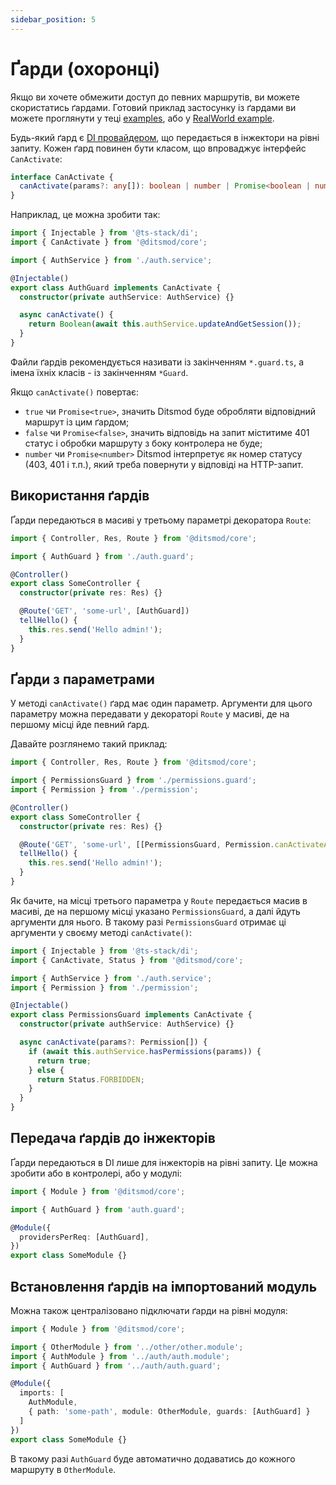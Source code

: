 ```yaml
---
sidebar_position: 5
---
```


# Ґарди (охоронці)

Якщо ви хочете обмежити доступ до певних маршрутів, ви можете скористатись ґардами. Готовий приклад застосунку із ґардами ви можете проглянути у теці [examples][1], або у [RealWorld example][2].

Будь-який ґард є [DI провайдером][3], що передається в інжектори на рівні запиту. Кожен ґард повинен бути класом, що впроваджує інтерфейс `CanActivate`:

```ts
interface CanActivate {
  canActivate(params?: any[]): boolean | number | Promise<boolean | number>;
}
```

Наприклад, це можна зробити так:

```ts
import { Injectable } from '@ts-stack/di';
import { CanActivate } from '@ditsmod/core';

import { AuthService } from './auth.service';

@Injectable()
export class AuthGuard implements CanActivate {
  constructor(private authService: AuthService) {}

  async canActivate() {
    return Boolean(await this.authService.updateAndGetSession());
  }
}
```

Файли ґардів рекомендується називати із закінченням `*.guard.ts`, а імена їхніх класів - із закінченням `*Guard`.

Якщо `canActivate()` повертає:

- `true` чи `Promise<true>`, значить Ditsmod буде обробляти відповідний маршрут із цим ґардом;
- `false` чи `Promise<false>`, значить відповідь на запит міститиме 401 статус і обробки маршруту
з боку контролера не буде;
- `number` чи `Promise<number>` Ditsmod інтерпретує як номер статусу (403, 401 і т.п.), який треба повернути у відповіді на HTTP-запит.

## Використання ґардів

Ґарди передаються в масиві у третьому параметрі декоратора `Route`:

```ts
import { Controller, Res, Route } from '@ditsmod/core';

import { AuthGuard } from './auth.guard';

@Controller()
export class SomeController {
  constructor(private res: Res) {}

  @Route('GET', 'some-url', [AuthGuard])
  tellHello() {
    this.res.send('Hello admin!');
  }
}
```

## Ґарди з параметрами

У методі `canActivate()` ґард має один параметр. Аргументи для цього параметру можна передавати у декораторі `Route` у масиві, де на першому місці йде певний ґард.

Давайте розглянемо такий приклад:

```ts
import { Controller, Res, Route } from '@ditsmod/core';

import { PermissionsGuard } from './permissions.guard';
import { Permission } from './permission';

@Controller()
export class SomeController {
  constructor(private res: Res) {}

  @Route('GET', 'some-url', [[PermissionsGuard, Permission.canActivateAdministration]])
  tellHello() {
    this.res.send('Hello admin!');
  }
}
```

Як бачите, на місці третього параметра у `Route` передається масив в масиві, де на першому місці указано `PermissionsGuard`, а далі йдуть аргументи для нього. В такому разі `PermissionsGuard` отримає ці аргументи у своєму методі `canActivate()`:

```ts
import { Injectable } from '@ts-stack/di';
import { CanActivate, Status } from '@ditsmod/core';

import { AuthService } from './auth.service';
import { Permission } from './permission';

@Injectable()
export class PermissionsGuard implements CanActivate {
  constructor(private authService: AuthService) {}

  async canActivate(params?: Permission[]) {
    if (await this.authService.hasPermissions(params)) {
      return true;
    } else {
      return Status.FORBIDDEN;
    }
  }
}
```

## Передача ґардів до інжекторів

Ґарди передаються в DI лише для інжекторів на рівні запиту. Це можна зробити або в контролері, або у модулі:

```ts
import { Module } from '@ditsmod/core';

import { AuthGuard } from 'auth.guard';

@Module({
  providersPerReq: [AuthGuard],
})
export class SomeModule {}
```

## Встановлення ґардів на імпортований модуль

Можна також централізовано підключати ґарди на рівні модуля:

```ts
import { Module } from '@ditsmod/core';

import { OtherModule } from '../other/other.module';
import { AuthModule } from '../auth/auth.module';
import { AuthGuard } from '../auth/auth.guard';

@Module({
  imports: [
    AuthModule,
    { path: 'some-path', module: OtherModule, guards: [AuthGuard] }
  ]
})
export class SomeModule {}
```

В такому разі `AuthGuard` буде автоматично додаватись до кожного маршруту в `OtherModule`.

[1]: https://github.com/ditsmod/ditsmod/tree/main/examples/03-route-guards
[2]: https://github.com/ditsmod/realworld/blob/main/packages/server/src/app/modules/service/auth/bearer.guard.ts
[3]: ./dependency-injection#провайдер
